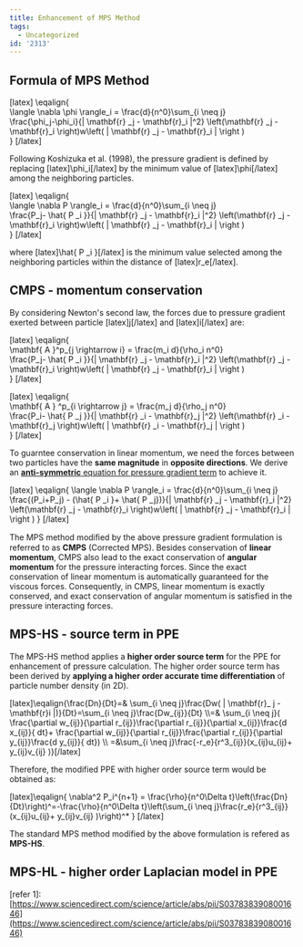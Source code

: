 ```yaml
---
title: Enhancement of MPS Method
tags:
  - Uncategorized
id: '2313'
---
```


Formula of MPS Method
---------------------

\[latex\] \\eqalign{  
\\langle \\nabla \\phi \\rangle\_i = \\frac{d}{n^0}\\sum\_{i \\neq j}  
\\frac{\\phi\_j-\\phi\_i}{| \\mathbf{r} \_j - \\mathbf{r}\_i |^2} \\left(\\mathbf{r} \_j - \\mathbf{r}\_i \\right)w\\left( | \\mathbf{r} \_j - \\mathbf{r}\_i | \\right )  
} \[/latex\]

Following Koshizuka et al. (1998), the pressure gradient is defined by replacing \[latex\]\\phi\_i\[/latex\] by the minimum value of \[latex\]\\phi\[/latex\] among the neighboring particles.

\[latex\] \\eqalign{  
\\langle \\nabla P \\rangle\_i = \\frac{d}{n^0}\\sum\_{i \\neq j}  
\\frac{P\_j- \\hat{ P \_i }}{| \\mathbf{r} \_j - \\mathbf{r}\_i |^2} \\left(\\mathbf{r} \_j - \\mathbf{r}\_i \\right)w\\left( | \\mathbf{r} \_j - \\mathbf{r}\_i | \\right )  
} \[/latex\]

where \[latex\]\\hat{ P \_i }\[/latex\] is the minimum value selected among the neighboring particles within the distance of \[latex\]r\_e\[/latex\].

CMPS - momentum conservation
----------------------------

By considering Newton's second law, the forces due to pressure gradient exerted between particle \[latex\]j\[/latex\] and \[latex\]i\[/latex\] are:

\[latex\] \\eqalign{  
\\mathbf{ A }^p\_{j \\rightarrow i} = \\frac{m\_i d}{\\rho\_i n^0}  
\\frac{P\_j- \\hat{ P \_i }}{| \\mathbf{r} \_j - \\mathbf{r}\_i |^2} \\left(\\mathbf{r} \_j - \\mathbf{r}\_i \\right)w\\left( | \\mathbf{r} \_j - \\mathbf{r}\_i | \\right )  
} \[/latex\]

\[latex\] \\eqalign{  
\\mathbf{ A } ^p\_{i \\rightarrow j} = \\frac{m\_j d}{\\rho\_j n^0}  
\\frac{P\_i- \\hat{ P \_j }}{| \\mathbf{r} \_i - \\mathbf{r}\_j |^2} \\left(\\mathbf{r} \_i - \\mathbf{r}\_j \\right)w\\left( | \\mathbf{r} \_i - \\mathbf{r}\_j | \\right )  
} \[/latex\]

To guarntee conservation in linear momentum, we need the forces between two particles have the **same magnitude** in **opposite directions**. We derive an [**anti-symmetric** equation for pressure gradient term](https://www.sciencedirect.com/science/article/abs/pii/S0378383908001646) to achieve it.

\[latex\] \\eqalign{ \\langle \\nabla P \\rangle\_i = \\frac{d}{n^0}\\sum\_{i \\neq j} \\frac{(P\_i+P\_j) - (\\hat{ P \_i }+ \\hat{ P \_j})}{| \\mathbf{r} \_j - \\mathbf{r}\_i |^2} \\left(\\mathbf{r} \_j - \\mathbf{r}\_i \\right)w\\left( | \\mathbf{r} \_j - \\mathbf{r}\_i | \\right ) } \[/latex\]

The MPS method modiﬁed by the above pressure gradient formulation is referred to as **CMPS** (Corrected MPS). Besides conservation of **linear momentum**, CMPS also lead to the exact conservation of **angular momentum** for the pressure interacting forces. Since the exact conservation of linear momentum is automatically guaranteed for the viscous forces. Consequently, in CMPS, linear momentum is exactly conserved, and exact conservation of angular momentum is satisfied in the pressure interacting forces.

MPS-HS - source term in PPE
---------------------------

The MPS-HS method applies a **higher order source term** for the PPE for enhancement of pressure calculation. The higher order source term has been derived by **applying a higher order accurate time differentiation** of particle number density (in 2D).

\[latex\]\\eqalign{\\frac{Dn}{Dt}=& \\sum\_{i \\neq j}\\frac{Dw( | \\mathbf{r}\_ j - \\mathbf{r}i |)}{Dt}=\\sum\_{i \\neq j}\\frac{Dw\_{ij}}{Dt} \\\\=& \\sum\_{i \\neq j}( \\frac{\\partial w\_{ij}}{\\partial r\_{ij}}\\frac{\\partial r\_{ij}}{\\partial x\_{ij}}\\frac{d x\_{ij}}{ dt}+ \\frac{\\partial w\_{ij}}{\\partial r\_{ij}}\\frac{\\partial r\_{ij}}{\\partial y\_{ij}}\\frac{d y\_{ij}}{ dt}) \\\\ =&\\sum\_{i \\neq j}\\frac{-r\_e}{r^3\_{ij}}(x\_{ij}u\_{ij}+ y\_{ij}v\_{ij} )}\[/latex\]

Therefore, the modified PPE with higher order source term would be obtained as:

\[latex\]\\eqalign{ \\nabla^2 P\_i^{n+1} = \\frac{\\rho}{n^0\\Delta t}\\left(\\frac{Dn}{Dt}\\right)^=-\\frac{\\rho}{n^0\\Delta t}\\left(\\sum\_{i \\neq j}\\frac{r\_e}{r^3\_{ij}}(x\_{ij}u\_{ij}+ y\_{ij}v\_{ij} )\\right)^\* } \[/latex\]

The standard MPS method modified by the above formulation is refered as **MPS-HS**.

MPS-HL - higher order Laplacian model in PPE
--------------------------------------------

\[refer 1\]: [https://www.sciencedirect.com/science/article/abs/pii/S0378383908001646](https://www.sciencedirect.com/science/article/abs/pii/S0378383908001646)